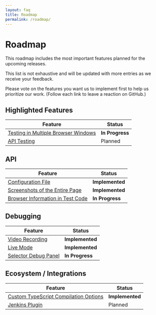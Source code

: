 ```yaml
---
layout: faq
title: Roadmap
permalink: /roadmap/
---
```

# Roadmap

This roadmap includes the most important features planned for the upcoming releases.

This list is not exhaustive and will be updated with more entries as we receive your feedback.

Please vote on the features you want us to implement first to help us prioritize our work. (Follow each link to leave a reaction on GitHub.)

## Highlighted Features

Feature                                                                                           | Status
------------------------------------------------------------------------------------------------- | -------------------
[Testing in Multiple Browser Windows](https://github.com/DevExpress/testcafe/issues/912)          | **In Progress**
[API Testing](https://github.com/DevExpress/testcafe/issues/4288)                                 | Planned

## API

Feature                                                                                           | Status
------------------------------------------------------------------------------------------------- | -------------------
[Configuration File](https://github.com/DevExpress/testcafe/issues/3131)                          | **Implemented**
[Screenshots of the Entire Page](https://github.com/DevExpress/testcafe/issues/1520)              | **Implemented**
[Browser Information in Test Code](https://github.com/DevExpress/testcafe/issues/481)             | **In Progress**

## Debugging

Feature                                                                                           | Status
------------------------------------------------------------------------------------------------- | -------------------
[Video Recording](https://github.com/DevExpress/testcafe/issues/2151)                             | **Implemented**
[Live Mode](https://github.com/DevExpress/testcafe/issues/3215)                                   | **Implemented**
[Selector Debug Panel](https://github.com/DevExpress/testcafe/issues/3244)                        | **In Progress**

## Ecosystem / Integrations

Feature                                                                                           | Status
------------------------------------------------------------------------------------------------- | -------------------
[Custom TypeScript Compilation Options](https://github.com/DevExpress/testcafe/issues/1845)       | **Implemented**
[Jenkins Plugin](https://github.com/DevExpress/testcafe/issues/4289)                              | Planned

